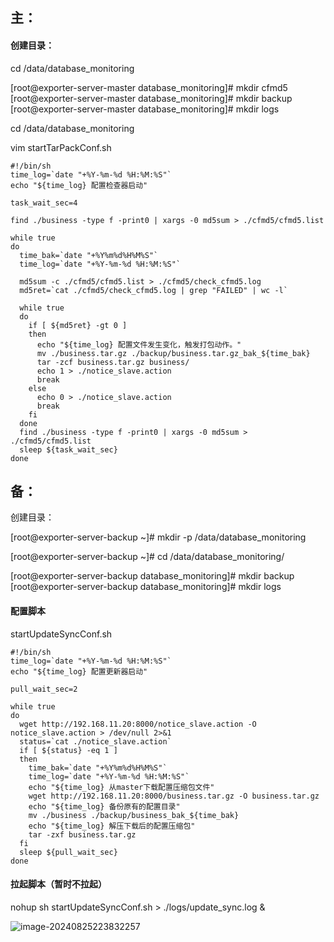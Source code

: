 ## 主：

#### 创建目录：

cd /data/database_monitoring

[root@exporter-server-master database_monitoring]# mkdir cfmd5
[root@exporter-server-master database_monitoring]# mkdir backup
[root@exporter-server-master database_monitoring]# mkdir logs

cd  /data/database_monitoring

 vim startTarPackConf.sh

```shell
#!/bin/sh
time_log=`date "+%Y-%m-%d %H:%M:%S"`
echo "${time_log} 配置检查器启动"

task_wait_sec=4

find ./business -type f -print0 | xargs -0 md5sum > ./cfmd5/cfmd5.list

while true
do
  time_bak=`date "+%Y%m%d%H%M%S"`
  time_log=`date "+%Y-%m-%d %H:%M:%S"`
  
  md5sum -c ./cfmd5/cfmd5.list > ./cfmd5/check_cfmd5.log
  md5ret=`cat ./cfmd5/check_cfmd5.log | grep "FAILED" | wc -l`

  while true
  do
    if [ ${md5ret} -gt 0 ]
    then
      echo "${time_log} 配置文件发生变化，触发打包动作。"
      mv ./business.tar.gz ./backup/business.tar.gz_bak_${time_bak}
      tar -zcf business.tar.gz business/
      echo 1 > ./notice_slave.action
      break
    else
      echo 0 > ./notice_slave.action
      break
    fi
  done
  find ./business -type f -print0 | xargs -0 md5sum > ./cfmd5/cfmd5.list
  sleep ${task_wait_sec}
done
```







## 备：

创建目录：

[root@exporter-server-backup ~]# mkdir -p /data/database_monitoring

[root@exporter-server-backup ~]# cd /data/database_monitoring/

[root@exporter-server-backup database_monitoring]# mkdir backup
[root@exporter-server-backup database_monitoring]# mkdir logs

#### 配置脚本

startUpdateSyncConf.sh

```shell
#!/bin/sh
time_log=`date "+%Y-%m-%d %H:%M:%S"`
echo "${time_log} 配置更新器启动"

pull_wait_sec=2

while true
do
  wget http://192.168.11.20:8000/notice_slave.action -O notice_slave.action > /dev/null 2>&1
  status=`cat ./notice_slave.action`
  if [ ${status} -eq 1 ]
  then
    time_bak=`date "+%Y%m%d%H%M%S"`
    time_log=`date "+%Y-%m-%d %H:%M:%S"`
    echo "${time_log} 从master下载配置压缩包文件"
    wget http://192.168.11.20:8000/business.tar.gz -O business.tar.gz
    echo "${time_log} 备份原有的配置目录"
    mv ./business ./backup/business_bak_${time_bak}
    echo "${time_log} 解压下载后的配置压缩包"
    tar -zxf business.tar.gz
  fi
  sleep ${pull_wait_sec}
done
```

#### 拉起脚本（暂时不拉起）

nohup sh startUpdateSyncConf.sh > ./logs/update_sync.log &



![image-20240825223832257](https://raw.​githubusercontent.​com/zoowemama1930/DMimagest/main/202408252238971.png)
